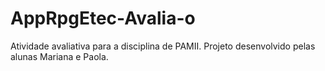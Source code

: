 # AppRpgEtec-Avalia-o
Atividade avaliativa para a disciplina de PAMII. Projeto desenvolvido pelas alunas Mariana e Paola.
